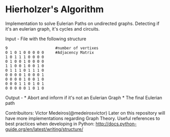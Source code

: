 # Hierholzer's Algorithm
Implementation to solve Eulerian Paths on undirected graphs. Detecting if it's an eulerian graph, it's cycles and circuits.

Input - File with the following structure
   
    9                     #number of vertixes
    0 1 0 1 0 0 0 0 0     #Adjacency Matrix
    1 0 1 1 1 0 0 0 0 
    0 1 0 0 1 0 0 0 0 
    1 1 0 0 1 0 0 1 0 
    0 1 1 1 0 1 1 1 0 
    0 0 0 0 1 0 0 0 1 
    0 0 0 0 1 0 0 1 0 
    0 0 0 1 1 0 1 0 1 
    0 0 0 0 0 1 0 1 0

Output - * Abort and inform if it's not an Eulerian Graph
         * The final Eulerian path
         
Contribuitors: Victor Medeiros(@medeirosvictor)
Later on this repository will have more implementations regarding Graph Theory.
Useful references to best practices when developing in Python:
http://docs.python-guide.org/en/latest/writing/structure/
